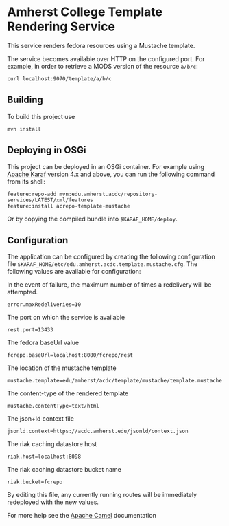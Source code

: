 Amherst College Template Rendering Service
==========================================

This service renders fedora resources using a Mustache template.

The service becomes available over HTTP on the configured port. For example,
in order to retrieve a MODS version of the resource `a/b/c`:

    curl localhost:9070/template/a/b/c

Building
--------

To build this project use

    mvn install

Deploying in OSGi
-----------------

This project can be deployed in an OSGi container. For example using
[Apache Karaf](http://karaf.apache.org) version 4.x and above, you can run the following
command from its shell:

    feature:repo-add mvn:edu.amherst.acdc/repository-services/LATEST/xml/features
    feature:install acrepo-template-mustache

Or by copying the compiled bundle into `$KARAF_HOME/deploy`.

Configuration
-------------

The application can be configured by creating the following configuration
file `$KARAF_HOME/etc/edu.amherst.acdc.template.mustache.cfg`. The following values
are available for configuration:

In the event of failure, the maximum number of times a redelivery will be attempted.

    error.maxRedeliveries=10

The port on which the service is available

    rest.port=13433

The fedora baseUrl value

    fcrepo.baseUrl=localhost:8080/fcrepo/rest

The location of the mustache template

    mustache.template=edu/amherst/acdc/template/mustache/template.mustache

The content-type of the rendered template

    mustache.contentType=text/html

The json+ld context file

    jsonld.context=https://acdc.amherst.edu/jsonld/context.json

The riak caching datastore host

    riak.host=localhost:8098

The riak caching datastore bucket name

    riak.bucket=fcrepo

By editing this file, any currently running routes will be immediately redeployed
with the new values.

For more help see the [Apache Camel](http://camel.apache.org) documentation

